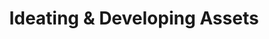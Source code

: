 ---
layout: "page"
title: Ideating & Developing Assets
nav_order: 1
parent: Getting Started as a Producer
---